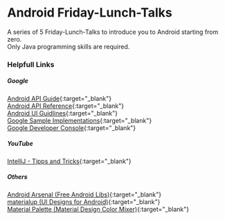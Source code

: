 # Android Friday-Lunch-Talks
A series of 5 Friday-Lunch-Talks to introduce you to Android starting from zero.  
Only Java programming skills are required.

### Helpfull Links
##### Google
[Android API Guide](http://developer.android.com/guide/index.html){:target="_blank"}  
[Android API Reference](http://developer.android.com/reference/packages.html){:target="_blank"}  
[Android UI Guidlines](http://developer.android.com/design/index.html){:target="_blank"}  
[Google Sample Implementations](http://developer.android.com/samples/index.html){:target="_blank"}  
[Google Developer Console](https://play.google.com/apps/publish/?dev_acc=15246654107284849757#AppListPlace){:target="_blank"}  
##### YouTube
[IntelliJ - Tipps and Tricks](https://www.youtube.com/watch?v=P3yGl4Kfwhs){:target="_blank"}
##### Others
[Android Arsenal (Free Android Libs)](http://android-arsenal.com/){:target="_blank"}  
[materialup (UI Designs for Android)](https://www.materialup.com/){:target="_blank"}  
[Material Palette (Material Design Color Mixer)](http://www.materialpalette.com/){:target="_blank"}